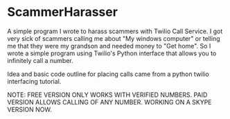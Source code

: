 # ScammerHarasser
A simple program I wrote to harass scammers with Twilio Call Service.  I got very sick of scammers calling me about "My windows computer" or telling me that they were my grandson and needed money to "Get home".  So I wrote a simple program using Twilio's Python interface that allows you to infinitely call a number.  

Idea and basic code outline for placing calls came from a python twilio interfacing tutorial.

NOTE: FREE VERSION ONLY WORKS WITH VERIFIED NUMBERS. PAID VERSION ALLOWS CALLING OF ANY NUMBER.  WORKING ON A SKYPE VERSION NOW.
